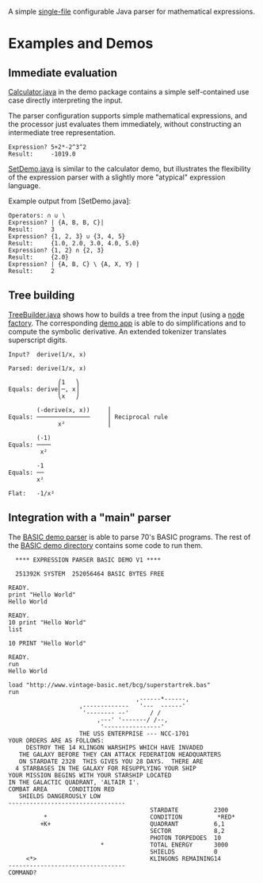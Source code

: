 
A simple [single-file](src/main/java/org/kobjects/expressionparser/ExpressionParser.java) configurable Java parser for mathematical expressions.

# Examples and Demos

## Immediate evaluation

[Calculator.java](src/main/java/org/kobjects/expressionparser/demo/calculator/Calculator.java) in the demo package contains a simple self-contained use case directly interpreting the input.

The parser configuration supports simple mathematical expressions, and the processor just evaluates them immediately, without constructing an intermediate tree representation.

```
Expression? 5+2*-2^3^2
Result:     -1019.0
```

[SetDemo.java](src/main/java/org/kobjects/expressionparser/demo/sets/SetDemo.java) is similar to the calculator demo,
but illustrates the flexibility of the expression parser with a slightly more "atypical" expression language.

Example output from [SetDemo.java]:

```
Operators: ∩ ∪ ∖
Expression? | {A, B, B, C}|
Result:     3
Expression? {1, 2, 3} ∪ {3, 4, 5} 
Result:     {1.0, 2.0, 3.0, 4.0, 5.0}
Expression? {1, 2} ∩ {2, 3} 
Result:     {2.0}
Expression? | {A, B, C} \ {A, X, Y} |
Result:     2
```

## Tree building

[TreeBuilder.java](src/main/java/org/kobjects/expressionparser/demo/cas/TreeBuilder.java) shows how to builds a tree from the input (using a [node factory](src/main/java/org/kobjects/expressionparser/demo/cas/tree/NodeFactory.java). The corresponding [demo app](src/main/java/org/kobjects/expressionparser/demo/cas/) is able to do simplifications and to compute the symbolic derivative. An extended tokenizer translates superscript digits.

```
Input?  derive(1/x, x)

Parsed: derive(1/x, x)

              ⎛1   ⎞
Equals: derive⎜─, x⎟
              ⎝x   ⎠

        (-derive(x, x))     ⎪                
Equals: ───────────────     ⎪ Reciprocal rule
              x²            ⎪                

        (-1)
Equals: ────
         x² 

        -1
Equals: ──
        x²

Flat:   -1/x²

```

## Integration with a "main" parser

The [BASIC demo parser](src/main/java/org/kobjects/expressionparser/demo/basic/Parser.java) is able to parse 70's BASIC programs. The rest of the [BASIC demo directory](src/main/java/org/kobjects/expressionparser/demo/basic/) contains some code to run them.

```
  **** EXPRESSION PARSER BASIC DEMO V1 ****

  251392K SYSTEM  252056464 BASIC BYTES FREE

READY.
print "Hello World"
Hello World

READY.
10 print "Hello World"
list

10 PRINT "Hello World"

READY.
run
Hello World

load "http://www.vintage-basic.net/bcg/superstartrek.bas"
run
                                    ,------*------,
                    ,-------------   '---  ------'
                     '-------- --'      / /
                         ,---' '-------/ /--,
                          '----------------'
                    THE USS ENTERPRISE --- NCC-1701
YOUR ORDERS ARE AS FOLLOWS:
     DESTROY THE 14 KLINGON WARSHIPS WHICH HAVE INVADED
   THE GALAXY BEFORE THEY CAN ATTACK FEDERATION HEADQUARTERS
   ON STARDATE 2328  THIS GIVES YOU 28 DAYS.  THERE ARE 
  4 STARBASES IN THE GALAXY FOR RESUPPLYING YOUR SHIP
YOUR MISSION BEGINS WITH YOUR STARSHIP LOCATED
IN THE GALACTIC QUADRANT, 'ALTAIR I'.
COMBAT AREA      CONDITION RED
   SHIELDS DANGEROUSLY LOW
---------------------------------
                                        STARDATE          2300
          *                             CONDITION          *RED*
         +K+                            QUADRANT          6,1
                                        SECTOR            8,2
                                        PHOTON TORPEDOES  10
                          *             TOTAL ENERGY      3000
                                        SHIELDS           0
     <*>                                KLINGONS REMAINING14
---------------------------------
COMMAND?
```

